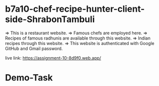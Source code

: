 # b7a10-chef-recipe-hunter-client-side-ShrabonTambuli

=> This is a restaurant website.
=> Famous chefs are employed here.
=> Recipes of famous radhunis are available through this website.
=> Indian recipes through this website.
=> This website is authenticated with Google GitHub and Gmail password.

live link: https://assignment-10-8d9f0.web.app/ 
# Demo-Task
